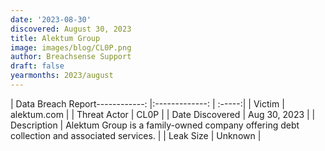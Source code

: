 ```yaml
---
date: '2023-08-30'
discovered: August 30, 2023
title: Alektum Group
image: images/blog/CL0P.png
author: Breachsense Support
draft: false
yearmonths: 2023/august
---
```


| Data Breach Report------------:     |:-------------:    | :-----:|
| Victim      | alektum.com      | 
| Threat Actor      | CL0P      | 
| Date Discovered      | Aug 30, 2023      | 
| Description      | Alektum Group is a family-owned company offering debt collection and associated services.      | 
| Leak Size      | Unknown      | 

